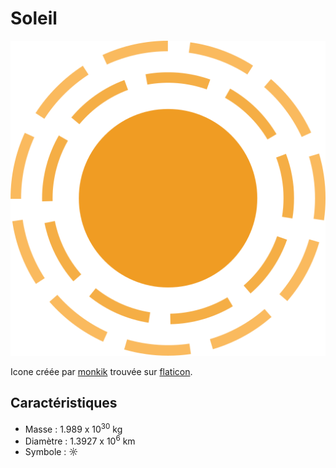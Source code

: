 # Soleil


![Icone de mercure](Soleil.png)

Icone créée par [monkik](https://www.flaticon.com/authors/monkik) trouvée sur [flaticon](https://www.flaticon.com/).

## Caractéristiques

- Masse : 1.989 x 10<sup>30</sup> kg
- Diamètre : 1.3927 x 10<sup>6</sup> km
- Symbole : &#9788;

